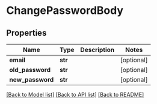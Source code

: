 # ChangePasswordBody

## Properties
Name | Type | Description | Notes
------------ | ------------- | ------------- | -------------
**email** | **str** |  | [optional] 
**old_password** | **str** |  | [optional] 
**new_password** | **str** |  | [optional] 

[[Back to Model list]](../README.md#documentation-for-models) [[Back to API list]](../README.md#documentation-for-api-endpoints) [[Back to README]](../README.md)

